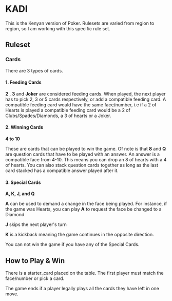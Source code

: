 # KADI

This is the Kenyan version of Poker. Rulesets are varied from region to region, so I am working with this specific rule set.

## Ruleset
### Cards
There are 3 types of cards. 
#### 1. Feeding Cards
**2** , **3** and **Joker** are considered feeding cards. When played, the next player has to pick 2, 3 or 5 cards respectively, or add a compatible feeding card. A compatible feeding card would have the same face/number, i.e if a 2 of Hearts is played a compatible feeding card would be a 2 of Clubs/Spades/Diamonds, a 3 of hearts or a Joker.

#### 2. Winning Cards
**4 to 10**

These are cards that can be played to win the game. Of note is that **8** and **Q** are question cards that have to be played with an answer. An answer is a compatible face from 4-10. This means you can drop an 8 of hearts with a 4 of hearts. You can also stack question cards together as long as the last card stacked has a compatible answer played after it. 

#### 3. Special Cards
**A, K, J, and Q**

**A** can be used to demand a change in the face being played. For instance, if the game was Hearts, you can play **A** to request the face be changed to a Diamond.

**J** skips the next player's turn

**K** is a kickback meaning the game continues in the opposite direction. 

You can not win the game if you have any of the Special Cards. 

## How to Play & Win
There is a starter_card placed on the table. The first player must match the face/number or pick a card.

The game ends if a player legally plays all the cards they have left in one move. 

